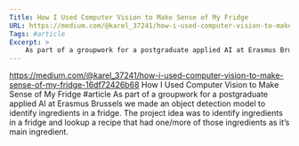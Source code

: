 ```yaml
---
Title: How I Used Computer Vision to Make Sense of My Fridge
URL: https://medium.com/@karel_37241/how-i-used-computer-vision-to-make-sense-of-my-fridge-16df72426b68
Tags: #article
Excerpt: >
    As part of a groupwork for a postgraduate applied AI at Erasmus Brussels we made an object detection model to identify ingredients in a fridge. The project idea was to identify ingredients in a fridge and lookup a recipe that had one/more of those ingredients as it’s main ingredient.
---
```

https://medium.com/@karel_37241/how-i-used-computer-vision-to-make-sense-of-my-fridge-16df72426b68
How I Used Computer Vision to Make Sense of My Fridge
#article
As part of a groupwork for a postgraduate applied AI at Erasmus Brussels we made an object detection model to identify ingredients in a fridge. The project idea was to identify ingredients in a fridge and lookup a recipe that had one/more of those ingredients as it’s main ingredient.